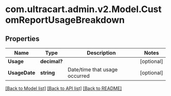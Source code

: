 # com.ultracart.admin.v2.Model.CustomReportUsageBreakdown
## Properties

Name | Type | Description | Notes
------------ | ------------- | ------------- | -------------
**Usage** | **decimal?** |  | [optional] 
**UsageDate** | **string** | Date/time that usage occurred | [optional] 


[[Back to Model list]](../README.md#documentation-for-models) [[Back to API list]](../README.md#documentation-for-api-endpoints) [[Back to README]](../README.md)

